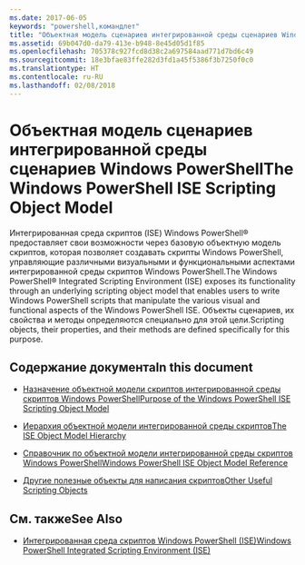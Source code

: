 ```yaml
---
ms.date: 2017-06-05
keywords: "powershell,командлет"
title: "Объектная модель сценариев интегрированной среды сценариев Windows PowerShell"
ms.assetid: 69b047d0-da79-413e-b948-8e45d05d1f85
ms.openlocfilehash: 705378c927fcd8d38c2a697584aad771d7bd6c49
ms.sourcegitcommit: 18e3bfae83ffe282d3fd1a45f5386f3b7250f0c0
ms.translationtype: HT
ms.contentlocale: ru-RU
ms.lasthandoff: 02/08/2018
---
```

# <a name="the-windows-powershell-ise-scripting-object-model"></a><span data-ttu-id="c2906-103">Объектная модель сценариев интегрированной среды сценариев Windows PowerShell</span><span class="sxs-lookup"><span data-stu-id="c2906-103">The Windows PowerShell ISE Scripting Object Model</span></span>
  <span data-ttu-id="c2906-104">Интегрированная среда скриптов (ISE) Windows PowerShell® предоставляет свои возможности через базовую объектную модель скриптов, которая позволяет создавать скрипты Windows PowerShell, управляющие различными визуальными и функциональными аспектами интегрированной среды скриптов Windows PowerShell.</span><span class="sxs-lookup"><span data-stu-id="c2906-104">The Windows PowerShell® Integrated Scripting Environment (ISE) exposes its functionality through an underlying scripting object model that enables users to write Windows PowerShell scripts that manipulate the various visual and functional aspects of the Windows PowerShell ISE.</span></span> <span data-ttu-id="c2906-105">Объекты сценариев, их свойства и методы определяются специально для этой цели.</span><span class="sxs-lookup"><span data-stu-id="c2906-105">Scripting objects, their properties, and their methods are defined specifically for this purpose.</span></span>

## <a name="in-this-document"></a><span data-ttu-id="c2906-106">Содержание документа</span><span class="sxs-lookup"><span data-stu-id="c2906-106">In this document</span></span>

- [<span data-ttu-id="c2906-107">Назначение объектной модели скриптов интегрированной среды скриптов Windows PowerShell</span><span class="sxs-lookup"><span data-stu-id="c2906-107">Purpose of the Windows PowerShell ISE Scripting Object Model</span></span>](Purpose-of-the-Windows-PowerShell-ISE-Scripting-Object-Model.md)

- [<span data-ttu-id="c2906-108">Иерархия объектной модели интегрированной среды скриптов</span><span class="sxs-lookup"><span data-stu-id="c2906-108">The ISE Object Model Hierarchy</span></span>](The-ISE-Object-Model-Hierarchy.md)

- [<span data-ttu-id="c2906-109">Справочник по объектной модели интегрированной среды скриптов Windows PowerShell</span><span class="sxs-lookup"><span data-stu-id="c2906-109">Windows PowerShell ISE Object Model Reference</span></span>](Windows-PowerShell-ISE-Object-Model-Reference.md)

- [<span data-ttu-id="c2906-110">Другие полезные объекты для написания скриптов</span><span class="sxs-lookup"><span data-stu-id="c2906-110">Other Useful Scripting Objects</span></span>](../../getting-started/cookbooks/Other-Useful-Scripting-Objects.md)

## <a name="see-also"></a><span data-ttu-id="c2906-111">См. также</span><span class="sxs-lookup"><span data-stu-id="c2906-111">See Also</span></span>
- [<span data-ttu-id="c2906-112">Интегрированная среда скриптов Windows PowerShell &#40;ISE&#41;</span><span class="sxs-lookup"><span data-stu-id="c2906-112">Windows PowerShell Integrated Scripting Environment &#40;ISE&#41;</span></span>](../../getting-started/fundamental/Windows-PowerShell-Integrated-Scripting-Environment--ISE-.md)

  
